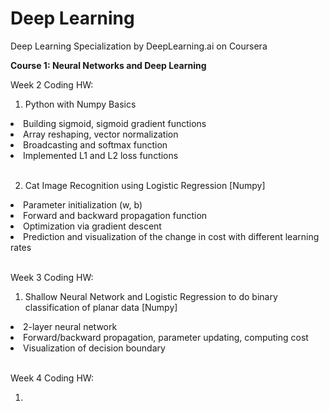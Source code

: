 # Deep Learning
Deep Learning Specialization by DeepLearning.ai on Coursera

<b> Course 1: Neural Networks and Deep Learning </b>

Week 2 Coding HW:

1) Python with Numpy Basics

<li> Building sigmoid, sigmoid gradient functions </li>
<li> Array reshaping, vector normalization </li>
<li> Broadcasting and softmax function </li>
<li> Implemented L1 and L2 loss functions </li>

<br>

2) Cat Image Recognition using Logistic Regression [Numpy]

<li> Parameter initialization (w, b) </li>
<li> Forward and backward propagation function </li>
<li> Optimization via gradient descent </li>
<li> Prediction and visualization of the change in cost with different learning rates </li>

<br>

Week 3 Coding HW:

1) Shallow Neural Network and Logistic Regression to do binary classification of planar data [Numpy]

<li> 2-layer neural network </li>
<li> Forward/backward propagation, parameter updating, computing cost </li>
<li> Visualization of decision boundary </li>

<br>

Week 4 Coding HW:

1)







